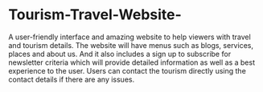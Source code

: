 # Tourism-Travel-Website-
A user-friendly interface and amazing website to help viewers with travel and tourism details.  The website will have menus such as blogs, services, places and about us. And it also includes a  sign up to subscribe for newsletter criteria which will provide detailed information as well as a  best experience to the user. Users can contact the tourism directly using the contact details if there  are any issues. 

